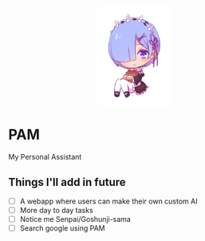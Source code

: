 <p align="center"><img src="./rem.png" width="150"></p>


# PAM
My Personal Assistant


## Things I'll add in future

- [ ] A webapp where users can make their own custom AI
- [ ] More day to day tasks
- [ ] Notice me Senpai/Goshunji-sama
- [ ] Search google using PAM